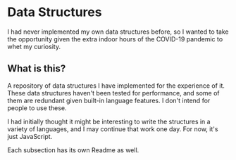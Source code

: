 # Data Structures

I had never implemented my own data structures before,
so I wanted to take the opportunity given the extra 
indoor hours of the COVID-19 pandemic to whet my curiosity.

## What is this?

A repository of data structures I have implemented for
the experience of it. These data structures haven't been
tested for performance, and some of them are redundant
given built-in language features. I don't intend for people
to use these.

I had initially thought it might be interesting to write
the structures in a variety of languages, and I may 
continue that work one day. For now, it's just JavaScript.

Each subsection has its own Readme as well.
